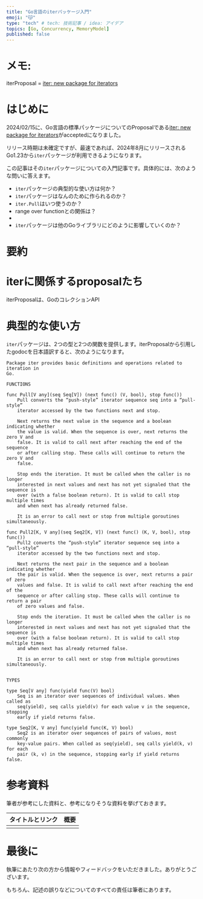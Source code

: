 ```yaml
---
title: "Go言語のiterパッケージ入門"
emoji: "😽"
type: "tech" # tech: 技術記事 / idea: アイデア
topics: [Go, Concurrency, MemoryModel]
published: false
---
```


# メモ:

iterProposal = [iter: new package for iterators](https://github.com/golang/go/issues/61897#issuecomment-1945059401)

# はじめに

2024/02/15に、Go言語の標準パッケージについてのProposalである[iter: new package for iterators](https://github.com/golang/go/issues/61897#issuecomment-1945059401)がacceptedになりました。

リリース時期は未確定ですが、最速であれば、2024年8月にリリースされるGo1.23から`iter`パッケージが利用できるようになります。

この記事はその`iter`パッケージについての入門記事です。具体的には、次のような問いに答えます。

- `iter`パッケージの典型的な使い方は何か？
- `iter`パッケージはなんのために作られるのか？
- `iter.Pull`はいつ使うのか？
- range over functionとの関係は？
- 
- `iter`パッケージは他のGoライブラリにどのように影響していくのか？

# 要約

# iterに関係するproposalたち

iterProposalは、GoのコレクションAPI

# 典型的な使い方

`iter`パッケージは、2つの型と2つの関数を提供します。iterProposalから引用したgodocを日本語訳すると、次のようになります。

```
Package iter provides basic definitions and operations related to iteration in
Go.

FUNCTIONS

func Pull[V any](seq Seq[V]) (next func() (V, bool), stop func())
    Pull converts the “push-style” iterator sequence seq into a “pull-style”
    iterator accessed by the two functions next and stop.

    Next returns the next value in the sequence and a boolean indicating whether
    the value is valid. When the sequence is over, next returns the zero V and
    false. It is valid to call next after reaching the end of the sequence
    or after calling stop. These calls will continue to return the zero V and
    false.

    Stop ends the iteration. It must be called when the caller is no longer
    interested in next values and next has not yet signaled that the sequence is
    over (with a false boolean return). It is valid to call stop multiple times
    and when next has already returned false.

    It is an error to call next or stop from multiple goroutines simultaneously.

func Pull2[K, V any](seq Seq2[K, V]) (next func() (K, V, bool), stop func())
    Pull2 converts the “push-style” iterator sequence seq into a “pull-style”
    iterator accessed by the two functions next and stop.

    Next returns the next pair in the sequence and a boolean indicating whether
    the pair is valid. When the sequence is over, next returns a pair of zero
    values and false. It is valid to call next after reaching the end of the
    sequence or after calling stop. These calls will continue to return a pair
    of zero values and false.

    Stop ends the iteration. It must be called when the caller is no longer
    interested in next values and next has not yet signaled that the sequence is
    over (with a false boolean return). It is valid to call stop multiple times
    and when next has already returned false.

    It is an error to call next or stop from multiple goroutines simultaneously.


TYPES

type Seq[V any] func(yield func(V) bool)
    Seq is an iterator over sequences of individual values. When called as
    seq(yield), seq calls yield(v) for each value v in the sequence, stopping
    early if yield returns false.

type Seq2[K, V any] func(yield func(K, V) bool)
    Seq2 is an iterator over sequences of pairs of values, most commonly
    key-value pairs. When called as seq(yield), seq calls yield(k, v) for each
    pair (k, v) in the sequence, stopping early if yield returns false.
```

# 参考資料

筆者が参考にした資料と、参考になりそうな資料を挙げておきます。

| タイトルとリンク                                            | 概要                                                                                                    |
|------------------------------------------------------------|---------------------------------------------------------------------------------------------------------|
| | |

# 最後に

執筆にあたり次の方から情報やフィードバックをいただきました。ありがとうございます。


もちろん、記述の誤りなどについてのすべての責任は筆者にあります。
